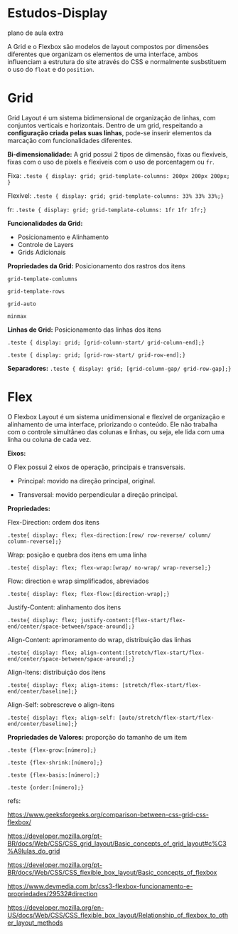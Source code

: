 # Estudos-Display
plano de aula extra

A Grid e o Flexbox são modelos de layout compostos por dimensões diferentes que organizam os elementos de uma interface, ambos influenciam a estrutura do site através do CSS e normalmente susbstituem o uso do `float` e do `position`.

# Grid
Grid Layout é um sistema bidimensional de organização de linhas, com conjuntos verticais e horizontais.
Dentro de um grid, respeitando a **configuração criada pelas suas linhas**, pode-se inserir elementos da marcação com funcionalidades diferentes.

**Bi-dimensionalidade:**
  A grid possui 2 tipos de dimensão, fixas ou flexíveis, fixas com o uso de pixels e flexiveis com o uso de porcentagem ou `fr`. 
  
  Fixa:
```.teste { display: grid; grid-template-columns: 200px 200px 200px; }```

Flexível:
```.teste { display: grid; grid-template-columns: 33% 33% 33%;}```

fr: 
```.teste { display: grid; grid-template-columns: 1fr 1fr 1fr;}```

**Funcionalidades da Grid:**
- Posicionamento e Alinhamento
- Controle de Layers
- Grids Adicionais

**Propriedades da Grid:**
Posicionamento dos rastros dos itens

`grid-template-comlumns`

`grid-template-rows`

`grid-auto`

`minmax`

**Linhas de Grid:**
Posicionamento das linhas dos itens

```.teste { display: grid; [grid-column-start/ grid-column-end];}```

```.teste { display: grid; [grid-row-start/ grid-row-end];}```

**Separadores:**
```.teste { display: grid; [grid-column-gap/ grid-row-gap];}```

# Flex
O Flexbox Layout é um sistema unidimensional e flexível de organização e alinhamento de uma interface, priorizando o conteúdo.
Ele não trabalha com o controle simultâneo das colunas e linhas, ou seja, ele lida com uma linha ou coluna de cada vez.

**Eixos:**

O Flex possui 2 eixos de operação, principais e transversais.

- Principal:
movido na direção principal, original.

- Transversal:
movido perpendicular a direção principal.

**Propriedades:** 

Flex-Direction:
ordem dos itens

```.teste{ display: flex; flex-direction:[row/ row-reverse/ column/ column-reverse];}```

Wrap:
posição e quebra dos itens em uma linha

```.teste{ display: flex; flex-wrap:[wrap/ no-wrap/ wrap-reverse];}```

Flow:
direction e wrap simplificados, abreviados

```.teste{ display: flex; flex-flow:[direction-wrap];}```

Justify-Content:
alinhamento dos itens

```.teste{ display: flex; justify-content:[flex-start/flex-end/center/space-between/space-around];}```

Align-Content:
aprimoramento do wrap, distribuição das linhas

```.teste{ display: flex; align-content:[stretch/flex-start/flex-end/center/space-between/space-around];}```

Align-Itens:
distribuição dos itens

```.teste{ display: flex; align-items: [stretch/flex-start/flex-end/center/baseline];}```

Align-Self:
sobrescreve o align-itens

```.teste{ display: flex; align-self: [auto/stretch/flex-start/flex-end/center/baseline];}```

**Propriedades de Valores:**
proporção do tamanho de um item

```.teste {flex-grow:[número];}```

```.teste {flex-shrink:[número];}```

```.teste {flex-basis:[número];}```

```.teste {order:[número];}```





refs:

https://www.geeksforgeeks.org/comparison-between-css-grid-css-flexbox/

https://developer.mozilla.org/pt-BR/docs/Web/CSS/CSS_grid_layout/Basic_concepts_of_grid_layout#c%C3%A9lulas_do_grid

https://developer.mozilla.org/pt-BR/docs/Web/CSS/CSS_flexible_box_layout/Basic_concepts_of_flexbox

https://www.devmedia.com.br/css3-flexbox-funcionamento-e-propriedades/29532#direction

https://developer.mozilla.org/en-US/docs/Web/CSS/CSS_flexible_box_layout/Relationship_of_flexbox_to_other_layout_methods
